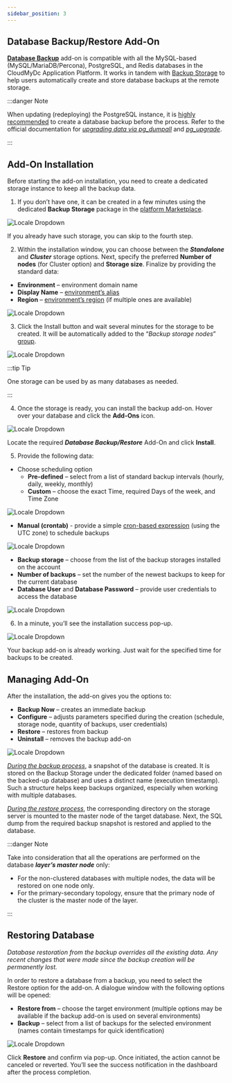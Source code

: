 ```yaml
---
sidebar_position: 3
---
```


## Database Backup/Restore Add-On

**[Database Backup](https://github.com/jelastic-jps/database-backup-addon)** add-on is compatible with all the MySQL-based (MySQL/MariaDB/Percona), PostgreSQL, and Redis databases in the CloudMyDc Application Platform. It works in tandem with [Backup Storage](https://github.com/jelastic-jps/backup-storage) to help users automatically create and store database backups at the remote storage.

:::danger Note

When updating (redeploying) the PostgreSQL instance, it is <u>highly recommended</u> to create a database backup before the process. Refer to the official documentation for _[upgrading data via pg_dumpall](https://www.postgresql.org/docs/15/upgrading.html#UPGRADING-VIA-PGDUMPALL)_ and _[pg_upgrade](https://www.postgresql.org/docs/current/pgupgrade.html)_.

:::

## Add-On Installation

Before starting the add-on installation, you need to create a dedicated storage instance to keep all the backup data.

1. If you don’t have one, it can be created in a few minutes using the dedicated **Backup Storage** package in the [platform Marketplace](/docs/Deployment%20Tools/Cloud%20Scripting%20&%20JPS/Marketplace#marketplace).

<div style={{
    display:'flex',
    justifyContent: 'center',
    margin: '0 0 1rem 0'
}}>

![Locale Dropdown](./img/Backup-RestoreAdd-On/01-marketplace-backup-storage.png)

</div>

If you already have such storage, you can skip to the fourth step.

2. Within the installation window, you can choose between the **_Standalone_** and **_Cluster_** storage options. Next, specify the preferred **Number of nodes** (for Cluster option) and **Storage size**. Finalize by providing the standard data:

- **Environment** – environment domain name
- **Display Name** – [environment’s alias](/docs/EnvironmentManagement/Environment%20Aliases)
- **Region** – [environment’s region](/docs/EnvironmentManagement/Environment%20Regions/Choosing%20a%20Region#environment-regions) (if multiple ones are available)

<div style={{
    display:'flex',
    justifyContent: 'center',
    margin: '0 0 1rem 0'
}}>

![Locale Dropdown](./img/Backup-RestoreAdd-On/02-backup-storage-installation.png)

</div>

3. Click the Install button and wait several minutes for the storage to be created. It will be automatically added to the “_Backup storage nodes_” [group](/docs/EnvironmentManagement/Environment%20Groups/Overview).

<div style={{
    display:'flex',
    justifyContent: 'center',
    margin: '0 0 1rem 0'
}}>

![Locale Dropdown](./img/Backup-RestoreAdd-On/03-backup-storage-environment.png)

</div>

:::tip Tip

One storage can be used by as many databases as needed.

:::

4. Once the storage is ready, you can install the backup add-on. Hover over your database and click the **Add-Ons** icon.

<div style={{
    display:'flex',
    justifyContent: 'center',
    margin: '0 0 1rem 0'
}}>

![Locale Dropdown](./img/Backup-RestoreAdd-On/04-backup-restore-addon.png)

</div>

Locate the required **_Database Backup/Restore_** Add-On and click **Install**.

5. Provide the following data:

- Choose scheduling option
  - **Pre-defined** – select from a list of standard backup intervals (hourly, daily, weekly, monthly)
  - **Custom** – choose the exact Time, required Days of the week, and Time Zone

<div style={{
    display:'flex',
    justifyContent: 'center',
    margin: '0 0 1rem 0'
}}>

![Locale Dropdown](./img/Backup-RestoreAdd-On/05-custom-backup-schedule.png)

</div>

- **Manual (crontab)** - provide a simple [cron-based expression](https://cloudmydc.com/) (using the UTC zone) to schedule backups

<div style={{
    display:'flex',
    justifyContent: 'center',
    margin: '0 0 1rem 0'
}}>

![Locale Dropdown](./img/Backup-RestoreAdd-On/06-crontab-backup-schedule.png)

</div>

- **Backup storage** – choose from the list of the backup storages installed on the account
- **Number of backups** – set the number of the newest backups to keep for the current database
- **Database User** and **Database Password** – provide user credentials to access the database

<div style={{
    display:'flex',
    justifyContent: 'center',
    margin: '0 0 1rem 0'
}}>

![Locale Dropdown](./img/Backup-RestoreAdd-On/07-backup-restore-addon-installation.png)

</div>

6. In a minute, you’ll see the installation success pop-up.

<div style={{
    display:'flex',
    justifyContent: 'center',
    margin: '0 0 1rem 0'
}}>

![Locale Dropdown](./img/Backup-RestoreAdd-On/08-addon-installed.png)

</div>

Your backup add-on is already working. Just wait for the specified time for backups to be created.

## Managing Add-On

After the installation, the add-on gives you the options to:

- **Backup Now** – creates an immediate backup
- **Configure** – adjusts parameters specified during the creation (schedule, storage node, quantity of backups, user credentials)
- **Restore** – restores from backup
- **Uninstall** – removes the backup add-on

<div style={{
    display:'flex',
    justifyContent: 'center',
    margin: '0 0 1rem 0'
}}>

![Locale Dropdown](./img/Backup-RestoreAdd-On/09-managing-addon.png)

</div>

<u><i>During the backup process</i></u>, a snapshot of the database is created. It is stored on the Backup Storage under the dedicated folder (named based on the backed-up database) and uses a distinct name (execution timestamp). Such a structure helps keep backups organized, especially when working with multiple databases.

<u><i>During the restore process</i></u>, the corresponding directory on the storage server is mounted to the master node of the target database. Next, the SQL dump from the required backup snapshot is restored and applied to the database.

:::danger Note

Take into consideration that all the operations are performed on the database **_layer’s master node_** only:

- For the non-clustered databases with multiple nodes, the data will be restored on one node only.
- For the primary-secondary topology, ensure that the primary node of the cluster is the master node of the layer.

:::

## Restoring Database

_Database restoration from the backup overrides all the existing data. Any recent changes that were made since the backup creation will be permanently lost._

In order to restore a database from a backup, you need to select the Restore option for the add-on. A dialogue window with the following options will be opened:

- **Restore from** – choose the target environment (multiple options may be available if the backup add-on is used on several environments)
- **Backup** – select from a list of backups for the selected environment (names contain timestamps for quick identification)

<div style={{
    display:'flex',
    justifyContent: 'center',
    margin: '0 0 1rem 0'
}}>

![Locale Dropdown](./img/Backup-RestoreAdd-On/10-restore-from-backup.png)

</div>

Click **Restore** and confirm via pop-up. Once initiated, the action cannot be canceled or reverted. You’ll see the success notification in the dashboard after the process completion.
